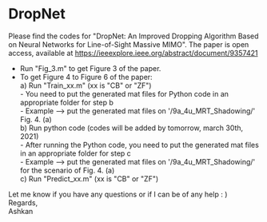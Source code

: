 # DropNet
Please find the codes for "DropNet: An Improved Dropping Algorithm Based on Neural Networks for Line-of-Sight Massive MIMO".
The paper is open access, available at https://ieeexplore.ieee.org/abstract/document/9357421

- Run "Fig_3.m" to get Figure 3 of the paper.
- To get Figure 4 to Figure 6 of the paper: <br />
    a) Run "Train_xx.m" (xx is "CB" or "ZF") <br />
        - You need to put the generated mat files for Python code in an appropriate folder for step b <br />
            - Example --> put the generated mat files on '/9a_4u_MRT_Shadowing/' Fig. 4. (a) <br />
    b) Run python code (codes will be added by tomorrow, march 30th, 2021)<br />
        - After running the Python code, you need to put the generated mat files in an appropriate folder for step c<br />
            - Example --> put the generated mat files on '/9a_4u_MRT_Shadowing/' for the scenario of Fig. 4. (a) <br />
    c) Run "Predict_xx.m" (xx is "CB" or "ZF")<br />
    
    
Let me know if you have any questions or if I can be of any help : )<br />
Regards,<br />
Ashkan
